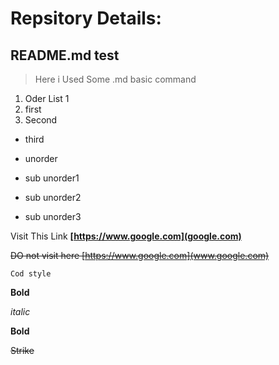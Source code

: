 # Repsitory Details:
## README.md test

> Here i Used Some .md basic command

1. Oder List 1
 1. first
 2. Second
   * third

* unorder
 * sub unorder1
  * sub unorder2
  * sub unorder3



Visit This Link **[https://www.google.com](google.com)**

~~DO not visit here [https://www.google.com](www.google.com)~~

` Cod style `

__Bold__

*italic*

**Bold**

~~Strike~~
